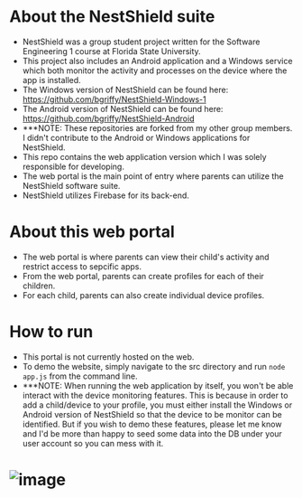 # About the NestShield suite
- NestShield was a group student project written for the Software Engineering 1 course at Florida State University.  
- This project also includes an Android application and a Windows service which both monitor the activity and processes on the device where the app is installed.
- The Windows version of NestShield can be found here: https://github.com/bgriffy/NestShield-Windows-1
- The Android version of NestShield can be found here: https://github.com/bgriffy/NestShield-Android
- ***NOTE: These repositories are forked from my other group members. I didn't contribute to the Android or Windows applications for NestShield. 
- This repo contains the web application version which I was solely responsible for developing.  
- The web portal is the main point of entry where parents can utilize the NestShield software suite.
- NestShield utilizes Firebase for its back-end. 

# About this web portal
- The web portal is where parents can view their child's activity and restrict access to sepcific apps.
- From the web portal, parents can create profiles for each of their children.
- For each child, parents can also create individual device profiles.

# How to run
- This portal is not currently hosted on the web.
- To demo the website, simply navigate to the src directory and run  ```node app.js``` from the command line.
- ***NOTE: When running the web application by itself, you won't be able interact with the device monitoring features. This is because in order to add a child/device to your profile, you must either install the Windows or Android version of NestShield so that the device to be monitor can be identified. But if you wish to demo these features, please let me know and I'd be more than happy to seed some data into the DB under your user account so you can mess with it.  

# ![image](https://user-images.githubusercontent.com/11038998/111000550-3b460900-8350-11eb-8ad0-c9477b069d6d.png)
